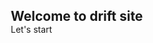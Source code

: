 <!DOCTYPE html>
<html lang="en">
<head>
<meta charset="UTF-8">
	<meta name="viewport" content="width=device-width, initial-scale=1.0">
<title>Drift mode</title>
  <link rel="stylesheet" href="drift.css">
<link rel="preconnect" href="https://fonts.googleapis.com">
<link rel="preconnect" href="https://fonts.gstatic.com" crossorigin>
<link href="https://fonts.googleapis.com/css2?family=Mrs+Sheppards&display=swap" rel="stylesheet">
<link rel="preconnect" href="https://fonts.googleapis.com">
<link rel="preconnect" href="https://fonts.gstatic.com" crossorigin>
<link href="https://fonts.googleapis.com/css2?family=Permanent+Marker&display=swap" rel="stylesheet">
<link rel="preconnect" href="https://fonts.googleapis.com">
<link rel="preconnect" href="https://fonts.gstatic.com" crossorigin>
<link href="https://fonts.googleapis.com/css2?family=League+Spartan:wght@500&display=swap" rel="stylesheet">
<style>
*
{
margin: 0;
padding: 0;
box-sizing: border-box;
text-decoration: none;
}

.start 
{
width: 100%;
height: 750px;
display: flex;
justify-content: center;
background: #000;
}


.start h1
{
position: absolute;
font-size: 1.4em;
color: #f00;
margin-top: 7rem;
}


.start a 
{
position: absolute;
padding: 13px 45px;
background: #fff;
font-size: 1em;
border-radius: 10px;
color: #f00;
margin-top: 10rem;
}

</style>

</head>
<body>
    <section class="start">
<h1>Welcome to drift site</h1>
<a href="drift.html">Let's start</a>


</section>
